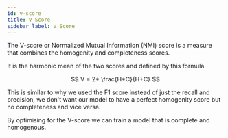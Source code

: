 ```yaml
---
id: v-score
title: V Score
sidebar_label: V Score
---
```


The V-score or Normalized Mutual Information (NMI) score is a measure that combines the homogenity and completeness scores.

It is the harmonic mean of the two scores and defined by this formula.

$$
V = 2* \frac{H*C}{H+C}
$$

This is similar to why we used the F1 score instead of just the recall and precision, we don't want our model to have a perfect homogenity score but no completeness and vice versa.

By optimising for the V-score we can train a model that is complete and homogenous.
